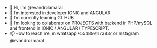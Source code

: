 - 👋 Hi, I’m @evandrolamaral
- 👀 I’m interested in developer IONIC and ANGULAR
- 🌱 I’m currently learning GITHUB
- 💞️ I’m looking to collaborate on PROJECTS with backend in PHP/mySQL and frontend in IONIC / ANGULAR / TYPESCRIPT.
- 📫 How to reach me, in whatsapp +5548991173837 or Instagram @evandroamaral

<!---
evandrolamaral/evandrolamaral is a ✨ special ✨ repository because its `README.md` (this file) appears on your GitHub profile.
You can click the Preview link to take a look at your changes.
--->
